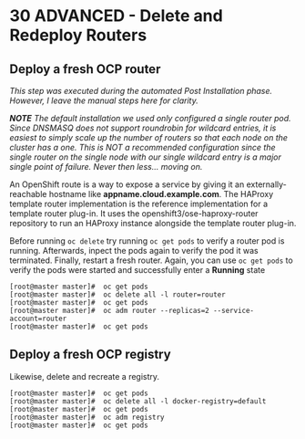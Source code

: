 # 30 ADVANCED - Delete and Redeploy Routers


## Deploy a fresh OCP router

*This step was executed during the automated Post Installation phase.  However, I leave the manual steps here for clarity.*

***NOTE** The default installation we used only configured a single router pod.  Since DNSMASQ does not support roundrobin for wildcard entries, it is easiest to simply scale up the number of routers so that each node on the cluster has a one.  This is NOT a recommended configuration since the single router on the single node with our single wildcard entry is a major single point of failure.  Never then less... moving on.*

An OpenShift route is a way to expose a service by giving it an externally-reachable hostname like **appname.cloud.example.com**.  The HAProxy template router implementation is the reference implementation for a template router plug-in. It uses the openshift3/ose-haproxy-router repository to run an HAProxy instance alongside the template router plug-in.

Before running `oc delete` try running `oc get pods` to verify a router pod is running.  Afterwards, inpect the pods again to verify the pod it was terminated.  Finally, restart a fresh router.  Again, you can use `oc get pods` to verify the pods were started and successfully enter a **Running** state

    [root@master master]#  oc get pods
    [root@master master]#  oc delete all -l router=router
    [root@master master]#  oc get pods
    [root@master master]#  oc adm router --replicas=2 --service-account=router
    [root@master master]#  oc get pods

## Deploy a fresh OCP registry

Likewise, delete and recreate a registry.

    [root@master master]#  oc get pods
    [root@master master]#  oc delete all -l docker-registry=default
    [root@master master]#  oc get pods
    [root@master master]#  oc adm registry
    [root@master master]#  oc get pods
